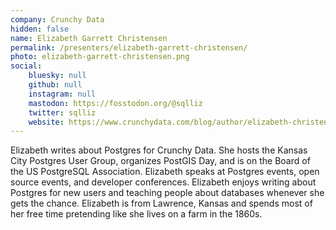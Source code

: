 ```yaml
---
company: Crunchy Data
hidden: false
name: Elizabeth Garrett Christensen
permalink: /presenters/elizabeth-garrett-christensen/
photo: elizabeth-garrett-christensen.png
social:
    bluesky: null
    github: null
    instagram: null
    mastodon: https://fosstodon.org/@sqlliz
    twitter: sqlliz
    website: https://www.crunchydata.com/blog/author/elizabeth-christensen
---
```


Elizabeth writes about Postgres for Crunchy Data. She hosts the Kansas City Postgres User Group, organizes PostGIS Day, and is on the Board of the US PostgreSQL Association. Elizabeth speaks at Postgres events, open source events, and developer conferences. Elizabeth enjoys writing about Postgres for new users and teaching people about databases whenever she gets the chance. Elizabeth is from Lawrence, Kansas and spends most of her free time pretending like she lives on a farm in the 1860s.
